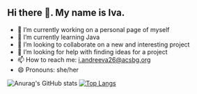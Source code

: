 ## Hi there 👋. My name is Iva.

- 🔭 I’m currently working on a personal page of myself
- 🌱 I’m currently learning Java
- 👯 I’m looking to collaborate on a new and interesting project
- 🤔 I’m looking for help with finding ideas for a project
- 📫 How to reach me: i.andreeva26@acsbg.org
- 😄 Pronouns: she/her


![Anurag's GitHub stats](https://github-readme-stats.vercel.app/api?username=andreevaiva&show_icons=true)
[![Top Langs](https://github-readme-stats.vercel.app/api/top-langs/?username=andreevaiva&layout=compact)](https://github.com/anuraghazra/github-readme-stats)
